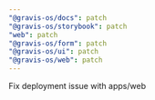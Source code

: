 ```yaml
---
"@gravis-os/docs": patch
"@gravis-os/storybook": patch
"web": patch
"@gravis-os/form": patch
"@gravis-os/ui": patch
"@gravis-os/web": patch
---
```


Fix deployment issue with apps/web
